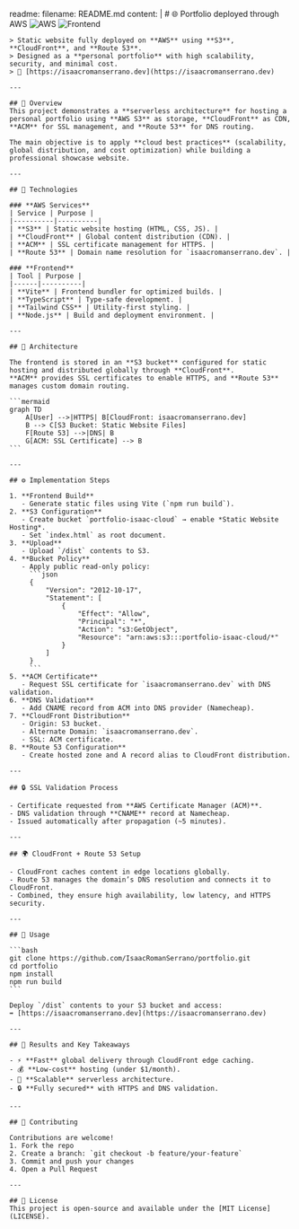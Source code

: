 readme:
  filename: README.md
  content: |
    # 🌐 Portfolio deployed through AWS
    ![AWS](https://img.shields.io/badge/AWS-CloudFront%20%7C%20S3%20%7C%20ACM%20%7C%20Route%2053-orange?logo=amazonaws)
    ![Frontend](https://img.shields.io/badge/Frontend-Vite%20%7C%20TypeScript%20%7C%20Tailwind-blue?logo=vite)

    > Static website fully deployed on **AWS** using **S3**, **CloudFront**, and **Route 53**.  
    > Designed as a **personal portfolio** with high scalability, security, and minimal cost.  
    > 🔗 [https://isaacromanserrano.dev](https://isaacromanserrano.dev)

    ---

    ## 📘 Overview
    This project demonstrates a **serverless architecture** for hosting a personal portfolio using **AWS S3** as storage, **CloudFront** as CDN, **ACM** for SSL management, and **Route 53** for DNS routing.

    The main objective is to apply **cloud best practices** (scalability, global distribution, and cost optimization) while building a professional showcase website.

    ---

    ## 🧰 Technologies

    ### **AWS Services**
    | Service | Purpose |
    |----------|----------|
    | **S3** | Static website hosting (HTML, CSS, JS). |
    | **CloudFront** | Global content distribution (CDN). |
    | **ACM** | SSL certificate management for HTTPS. |
    | **Route 53** | Domain name resolution for `isaacromanserrano.dev`. |

    ### **Frontend**
    | Tool | Purpose |
    |------|----------|
    | **Vite** | Frontend bundler for optimized builds. |
    | **TypeScript** | Type-safe development. |
    | **Tailwind CSS** | Utility-first styling. |
    | **Node.js** | Build and deployment environment. |

    ---

    ## 🧱 Architecture

    The frontend is stored in an **S3 bucket** configured for static hosting and distributed globally through **CloudFront**.  
    **ACM** provides SSL certificates to enable HTTPS, and **Route 53** manages custom domain routing.

    ```mermaid
    graph TD
        A[User] -->|HTTPS| B[CloudFront: isaacromanserrano.dev]
        B --> C[S3 Bucket: Static Website Files]
        F[Route 53] -->|DNS| B
        G[ACM: SSL Certificate] --> B
    ```

    ---

    ## ⚙️ Implementation Steps

    1. **Frontend Build**
       - Generate static files using Vite (`npm run build`).
    2. **S3 Configuration**
       - Create bucket `portfolio-isaac-cloud` → enable *Static Website Hosting*.
       - Set `index.html` as root document.
    3. **Upload**
       - Upload `/dist` contents to S3.
    4. **Bucket Policy**
       - Apply public read-only policy:
         ```json
         {
             "Version": "2012-10-17",
             "Statement": [
                 {
                     "Effect": "Allow",
                     "Principal": "*",
                     "Action": "s3:GetObject",
                     "Resource": "arn:aws:s3:::portfolio-isaac-cloud/*"
                 }
             ]
         }
         ```
    5. **ACM Certificate**
       - Request SSL certificate for `isaacromanserrano.dev` with DNS validation.
    6. **DNS Validation**
       - Add CNAME record from ACM into DNS provider (Namecheap).
    7. **CloudFront Distribution**
       - Origin: S3 bucket.  
       - Alternate Domain: `isaacromanserrano.dev`.  
       - SSL: ACM certificate.
    8. **Route 53 Configuration**
       - Create hosted zone and A record alias to CloudFront distribution.

    ---

    ## 🔒 SSL Validation Process

    - Certificate requested from **AWS Certificate Manager (ACM)**.
    - DNS validation through **CNAME** record at Namecheap.
    - Issued automatically after propagation (~5 minutes).

    ---

    ## 🌍 CloudFront + Route 53 Setup

    - CloudFront caches content in edge locations globally.  
    - Route 53 manages the domain’s DNS resolution and connects it to CloudFront.  
    - Combined, they ensure high availability, low latency, and HTTPS security.

    ---

    ## 🚀 Usage

    ```bash
    git clone https://github.com/IsaacRomanSerrano/portfolio.git
    cd portfolio
    npm install
    npm run build
    ```

    Deploy `/dist` contents to your S3 bucket and access:  
    ➡️ [https://isaacromanserrano.dev](https://isaacromanserrano.dev)

    ---

    ## 🧾 Results and Key Takeaways

    - ⚡ **Fast** global delivery through CloudFront edge caching.  
    - 💰 **Low-cost** hosting (under $1/month).  
    - 🧩 **Scalable** serverless architecture.  
    - 🔒 **Fully secured** with HTTPS and DNS validation.

    ---

    ## 🤝 Contributing

    Contributions are welcome!  
    1. Fork the repo  
    2. Create a branch: `git checkout -b feature/your-feature`  
    3. Commit and push your changes  
    4. Open a Pull Request

    ---

    ## 📜 License
    This project is open-source and available under the [MIT License](LICENSE).
